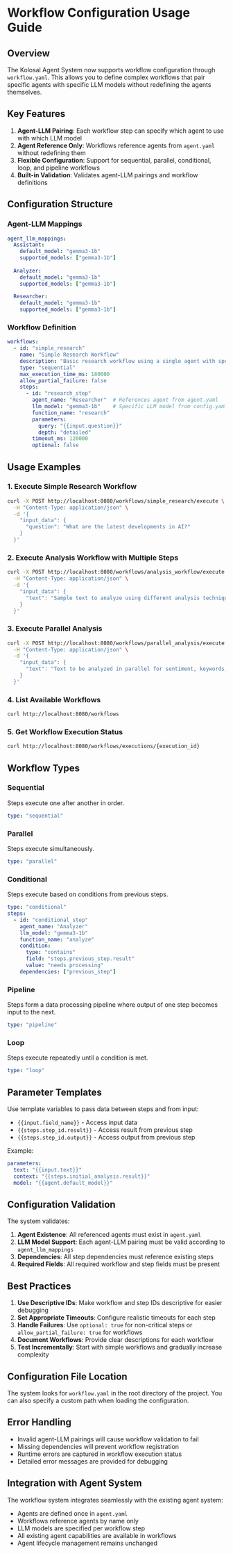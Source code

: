 # Workflow Configuration Usage Guide

## Overview

The Kolosal Agent System now supports workflow configuration through `workflow.yaml`. This allows you to define complex workflows that pair specific agents with specific LLM models without redefining the agents themselves.

## Key Features

1. **Agent-LLM Pairing**: Each workflow step can specify which agent to use with which LLM model
2. **Agent Reference Only**: Workflows reference agents from `agent.yaml` without redefining them
3. **Flexible Configuration**: Support for sequential, parallel, conditional, loop, and pipeline workflows
4. **Built-in Validation**: Validates agent-LLM pairings and workflow definitions

## Configuration Structure

### Agent-LLM Mappings

```yaml
agent_llm_mappings:
  Assistant:
    default_model: "gemma3-1b"
    supported_models: ["gemma3-1b"]
    
  Analyzer:
    default_model: "gemma3-1b"
    supported_models: ["gemma3-1b"]
    
  Researcher:
    default_model: "gemma3-1b"
    supported_models: ["gemma3-1b"]
```

### Workflow Definition

```yaml
workflows:
  - id: "simple_research"
    name: "Simple Research Workflow"
    description: "Basic research workflow using a single agent with specific LLM"
    type: "sequential"
    max_execution_time_ms: 180000
    allow_partial_failure: false
    steps:
      - id: "research_step"
        agent_name: "Researcher"  # References agent from agent.yaml
        llm_model: "gemma3-1b"    # Specific LLM model from config.yaml
        function_name: "research"
        parameters:
          query: "{{input.question}}"
          depth: "detailed"
        timeout_ms: 120000
        optional: false
```

## Usage Examples

### 1. Execute Simple Research Workflow

```bash
curl -X POST http://localhost:8080/workflows/simple_research/execute \
  -H "Content-Type: application/json" \
  -d '{
    "input_data": {
      "question": "What are the latest developments in AI?"
    }
  }'
```

### 2. Execute Analysis Workflow with Multiple Steps

```bash
curl -X POST http://localhost:8080/workflows/analysis_workflow/execute \
  -H "Content-Type: application/json" \
  -d '{
    "input_data": {
      "text": "Sample text to analyze using different analysis techniques"
    }
  }'
```

### 3. Execute Parallel Analysis

```bash
curl -X POST http://localhost:8080/workflows/parallel_analysis/execute \
  -H "Content-Type: application/json" \
  -d '{
    "input_data": {
      "text": "Text to be analyzed in parallel for sentiment, keywords, and summary"
    }
  }'
```

### 4. List Available Workflows

```bash
curl http://localhost:8080/workflows
```

### 5. Get Workflow Execution Status

```bash
curl http://localhost:8080/workflows/executions/{execution_id}
```

## Workflow Types

### Sequential
Steps execute one after another in order.

```yaml
type: "sequential"
```

### Parallel
Steps execute simultaneously.

```yaml
type: "parallel"
```

### Conditional
Steps execute based on conditions from previous steps.

```yaml
type: "conditional"
steps:
  - id: "conditional_step"
    agent_name: "Analyzer"
    llm_model: "gemma3-1b"
    function_name: "analyze"
    condition:
      type: "contains"
      field: "steps.previous_step.result"
      value: "needs processing"
    dependencies: ["previous_step"]
```

### Pipeline
Steps form a data processing pipeline where output of one step becomes input to the next.

```yaml
type: "pipeline"
```

### Loop
Steps execute repeatedly until a condition is met.

```yaml
type: "loop"
```

## Parameter Templates

Use template variables to pass data between steps and from input:

- `{{input.field_name}}` - Access input data
- `{{steps.step_id.result}}` - Access result from previous step
- `{{steps.step_id.output}}` - Access output from previous step

Example:
```yaml
parameters:
  text: "{{input.text}}"
  context: "{{steps.initial_analysis.result}}"
  model: "{{agent.default_model}}"
```

## Configuration Validation

The system validates:

1. **Agent Existence**: All referenced agents must exist in `agent.yaml`
2. **LLM Model Support**: Each agent-LLM pairing must be valid according to `agent_llm_mappings`
3. **Dependencies**: All step dependencies must reference existing steps
4. **Required Fields**: All required workflow and step fields must be present

## Best Practices

1. **Use Descriptive IDs**: Make workflow and step IDs descriptive for easier debugging
2. **Set Appropriate Timeouts**: Configure realistic timeouts for each step
3. **Handle Failures**: Use `optional: true` for non-critical steps or `allow_partial_failure: true` for workflows
4. **Document Workflows**: Provide clear descriptions for each workflow
5. **Test Incrementally**: Start with simple workflows and gradually increase complexity

## Configuration File Location

The system looks for `workflow.yaml` in the root directory of the project. You can also specify a custom path when loading the configuration.

## Error Handling

- Invalid agent-LLM pairings will cause workflow validation to fail
- Missing dependencies will prevent workflow registration
- Runtime errors are captured in workflow execution status
- Detailed error messages are provided for debugging

## Integration with Agent System

The workflow system integrates seamlessly with the existing agent system:

- Agents are defined once in `agent.yaml`
- Workflows reference agents by name only
- LLM models are specified per workflow step
- All existing agent capabilities are available in workflows
- Agent lifecycle management remains unchanged
